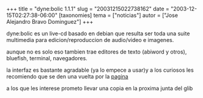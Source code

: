 +++
title = "dyne:bolic 1.1.1"
slug = "20031215022738162"
date = "2003-12-15T02:27:38-06:00"
[taxonomies]
tema = ["noticias"]
autor = ["Jose Alejandro Bravo Dominguez"]
+++

dyne:bolic es un live-cd basado en debian que resulta ser toda una suite
multimedia para edicion/reproduccion de audio/video e imagenes.

aunque no es solo eso tambien trae editores de texto (abiword y otros),
bluefish, terminal, navegadores.

la interfaz es bastante agradable (ya lo empece a usar)y a los curiosos
les recomiendo que se den una vuelta por la
[pagina](http://www.dyne.org/software.php)

a los que les interese prometo llevar una copia en la proxima junta del
glib
